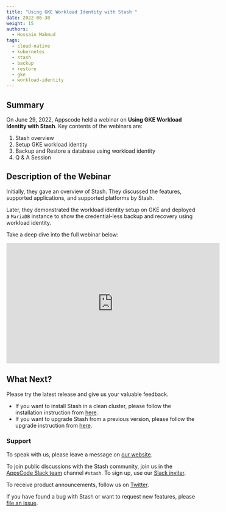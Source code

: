 ```yaml
---
title: "Using GKE Workload Identity with Stash "
date: 2022-06-30
weight: 15
authors:
  - Hossain Mahmud
tags:
  - cloud-native
  - kubernetes
  - stash
  - backup
  - restore
  - gke
  - workload-identity
---
```


## Summary

On June 29, 2022, Appscode held a webinar on **Using GKE Workload Identity with Stash**. Key contents of the webinars are:

1) Stash overview
2) Setup GKE workload identity
3) Backup and Restore a database using workload identity
4) Q & A Session

## Description of the Webinar

Initially, they gave an overview of Stash. They discussed the features, supported applications, and supported platforms by Stash.

Later, they demonstrated the workload identity setup on GKE and deployed a `MariaDB` instance to show the credential-less backup and recovery using workload identity.

Take a deep dive into the full webinar below:

<iframe width="560" height="315" src="https://www.youtube.com/embed/xuP1QhEOOWo" title="YouTube video player" frameborder="0" allow="accelerometer; autoplay; clipboard-write; encrypted-media; gyroscope; picture-in-picture" allowfullscreen></iframe>

## What Next?

Please try the latest release and give us your valuable feedback.

- If you want to install Stash in a clean cluster, please follow the installation instruction from [here](https://stash.run/docs/latest/setup/).
- If you want to upgrade Stash from a previous version, please follow the upgrade instruction from [here](https://stash.run/docs/latest/setup/upgrade/).

### Support

To speak with us, please leave a message on [our website](https://appscode.com/contact/).

To join public discussions with the Stash community, join us in the [AppsCode Slack team](https://appscode.slack.com/messages/C8NCX6N23/details/) channel `#stash`. To sign up, use our [Slack inviter](https://slack.appscode.com/).

To receive product announcements, follow us on [Twitter](https://twitter.com/KubeStash).

If you have found a bug with Stash or want to request new features, please [file an issue](https://github.com/stashed/project/issues/new).
